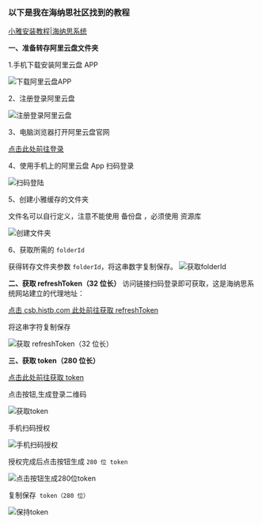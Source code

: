 ### 以下是我在海纳思社区找到的教程 

[小雅安装教程|海纳思系统](https://doc.ecoo.top/docs/nas-skill/xiaoya/ "小雅安装教程|海纳思系统")

**一、准备转存阿里云盘文件夹**

1.手机下载安装阿里云盘 APP

![下载阿里云盘APP](https://doc.ecoo.top/assets/images/xiaoya1-9cd37baeb33af3af0b69d49aaec19169.jpg)

2、注册登录阿里云盘

![注册登录阿里云盘](https://doc.ecoo.top/assets/images/xiaoya2-b58d68ba81e3fe80bb50dd0fbf05308a.png)

3、电脑浏览器打开阿里云盘官网

[点击此处前往登录](https://www.alipan.com "登录")

4、使用手机上的阿里云盘 App 扫码登录

![扫码登陆](https://doc.ecoo.top/assets/images/xiaoya3-4c62b712dbad8acd8c8fddd86a7ccc70.png)

5、创建小雅缓存的文件夹

文件名可以自行定义，注意不能使用 备份盘 ，必须使用 资源库

![创建文件夹](https://doc.ecoo.top/assets/images/xiaoya4-f51a4a68790245cd4d3d61760f77fc2a.png)


6、获取所需的 `folderId`

获得转存文件夹参数 `folderId`，将这串数字复制保存。
![获取folderId](https://doc.ecoo.top/assets/images/xiaoya5-eef1603b72ee93c35eab16034ee17054.jpg)


**二、获取 refreshToken（32 位长）**
访问链接扫码登录即可获取，这是海纳思系统网站建立的代理地址：

[点击 csb.histb.com 此处前往获取 refreshToken](https://csb.histb.com/ "refreshToken")

将这串字符复制保存

![获取 refreshToken（32 位长）](https://doc.ecoo.top/assets/images/xiaoya6-c1730350567ba020e16c73e4cddf2d95.png)


**三、获取 token（280 位长）**

[点击此处前往获取 token](https://alist.nn.ci/tool/aliyundrive/request.html "token")

点击按钮,生成登录二维码

![获取token](https://doc.ecoo.top/assets/images/xiaoya7-e116ae5e9a82a62b5193ea8f41a0fe16.png)

手机扫码授权

![手机扫码授权](https://doc.ecoo.top/assets/images/xiaoya8-fbab93b4619a1c038d1ea2b839450fcc.jpg)

授权完成后点击按钮生成 `280 位 token`

![点击按钮生成280位token](https://github.com/ches2010/ComfyUI_aliupload/blob/main/aliyun/token.png)

复制保存` token（280 位）`

![保持token](https://doc.ecoo.top/assets/images/xiaoya10-604a5d6ca332a296e42a0e4597d47e59.png)
